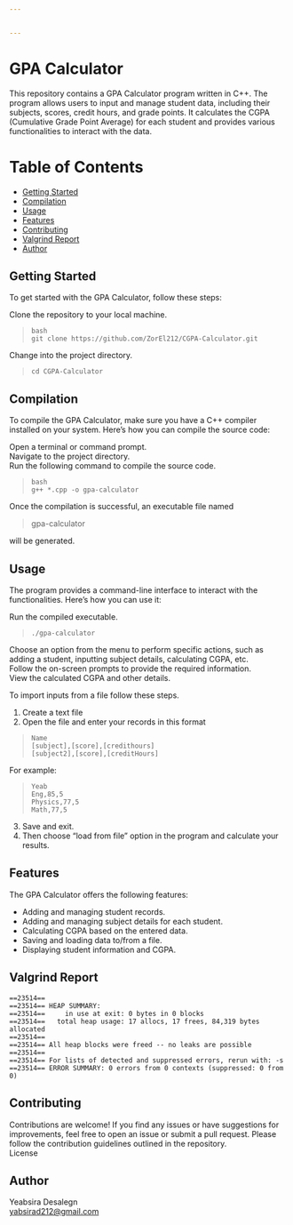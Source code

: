 ```yaml
---


---
```


<h1 id="gpa-calculator">GPA Calculator</h1>
<p>This repository contains a GPA Calculator program written in C++. The program allows users to input and manage student data, including their subjects, scores, credit hours, and grade points. It calculates the CGPA (Cumulative Grade Point Average) for each student and provides various functionalities to interact with the data.</p>
<h1 id="table-of-contents">Table of Contents</h1>
<ul>
<li><a href="#getting-started">Getting Started</a></li>
<li><a href="#compilation">Compilation</a></li>
<li><a href="#usage">Usage</a></li>
<li><a href="#features">Features</a></li>
<li><a href="#contributing">Contributing</a></li>
<li><a href="#valgrind-report">Valgrind Report</a></li>
<li><a href="#author">Author</a></li>
</ul>
<h2 id="a-idgetting-startedagetting-started"><a id="getting-started"></a>Getting Started</h2>
<p>To get started with the GPA Calculator, follow these steps:</p>
<p>Clone the repository to your local machine.</p>
<blockquote>
<pre><code>bash 
git clone https://github.com/ZorEl212/CGPA-Calculator.git
</code></pre>
</blockquote>
<p>Change into the project directory.</p>
<blockquote>
<pre><code>cd CGPA-Calculator
</code></pre>
</blockquote>
<h2 id="a-idcompilationacompilation"><a id="compilation"></a>Compilation</h2>
<p>To compile the GPA Calculator, make sure you have a C++ compiler installed on your system. Here’s how you can compile the source code:</p>
<p>Open a terminal or command prompt.<br>
Navigate to the project directory.<br>
Run the following command to compile the source code.</p>
<blockquote>
<pre><code>bash 
g++ *.cpp -o gpa-calculator
</code></pre>
</blockquote>
<p>Once the compilation is successful, an executable file named</p>
<blockquote>
<p>gpa-calculator</p>
</blockquote>
<p>will be generated.</p>
<h2 id="a-idusagea-usage"><a id="usage"></a> Usage</h2>
<p>The program provides a command-line interface to interact with the functionalities. Here’s how you can use it:</p>
<p>Run the compiled executable.</p>
<blockquote>
<pre><code>./gpa-calculator
</code></pre>
</blockquote>
<p>Choose an option from the menu to perform specific actions, such as adding a student, inputting subject details, calculating CGPA, etc.<br>
Follow the on-screen prompts to provide the required information.<br>
View the calculated CGPA and other details.</p>
<p>To import inputs from a file follow these steps.</p>
<ol>
<li>Create a text file</li>
<li>Open the file and enter your records in this format</li>
</ol>
<blockquote>
<pre><code>Name
[subject],[score],[credithours]
[subject2],[score],[creditHours]
</code></pre>
</blockquote>
<p>For example:</p>
<blockquote>
<pre><code>Yeab
Eng,85,5
Physics,77,5
Math,77,5
</code></pre>
</blockquote>
<ol start="3">
<li>Save and exit.</li>
<li>Then choose “load from file” option in the program and calculate your results.</li>
</ol>
<h2 id="a-idfeaturesa-features"><a id="features"></a> Features</h2>
<p>The GPA Calculator offers the following features:</p>
<ul>
<li>Adding and managing student records.</li>
<li>Adding and managing subject details for each student.</li>
<li>Calculating CGPA based on the entered data.</li>
<li>Saving and loading data to/from a file.</li>
<li>Displaying student information and CGPA.</li>
</ul>
<h2 id="a-idvalgrind-reporta--valgrind-report"><a id="valgrind-report"></a>  Valgrind Report</h2>
<pre><code>==23514== 
==23514== HEAP SUMMARY:
==23514==     in use at exit: 0 bytes in 0 blocks
==23514==   total heap usage: 17 allocs, 17 frees, 84,319 bytes allocated
==23514== 
==23514== All heap blocks were freed -- no leaks are possible
==23514== 
==23514== For lists of detected and suppressed errors, rerun with: -s
==23514== ERROR SUMMARY: 0 errors from 0 contexts (suppressed: 0 from 0)
</code></pre>
<h2 id="a-idcontributinga-contributing"><a id="contributing"></a> Contributing</h2>
<p>Contributions are welcome! If you find any issues or have suggestions for improvements, feel free to open an issue or submit a pull request. Please follow the contribution guidelines outlined in the repository.<br>
License</p>
<h2 id="author">Author</h2>
<p>Yeabsira Desalegn<br>
<a href="mailto:yabsirad212@gmail.com">yabsirad212@gmail.com</a></p>

